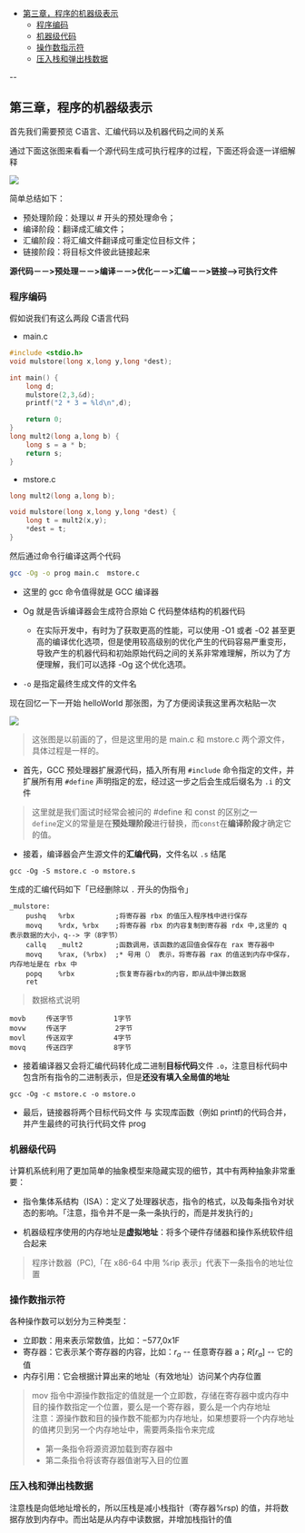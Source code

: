 
- [第三章，程序的机器级表示](#第三章程序的机器级表示)
  - [程序编码](#程序编码)
  - [机器级代码](#机器级代码)
  - [操作数指示符](#操作数指示符)
  - [压入栈和弹出栈数据](#压入栈和弹出栈数据)

--

## 第三章，程序的机器级表示

首先我们需要预览 C语言、汇编代码以及机器代码之间的关系

通过下面这张图来看看一个源代码生成可执行程序的过程，下面还将会逐一详细解释

![](https://cdn.jsdelivr.net/gh/kendall-cpp/blogPic@main/寻offer总结/gcc编译过程.2h7in83bph60.jpg)

简单总结如下：

- 预处理阶段：处理以 # 开头的预处理命令；
- 编译阶段：翻译成汇编文件；
- 汇编阶段：将汇编文件翻译成可重定位目标文件；
- 链接阶段：将目标文件彼此链接起来


**源代码－－>预处理－－>编译－－>优化－－>汇编－－>链接-->可执行文件**


### 程序编码

假如说我们有这么两段 C语言代码

- main.c

```c
#include <stdio.h>
void mulstore(long x,long y,long *dest);

int main() {
    long d;
    mulstore(2,3,&d);
    printf("2 * 3 = %ld\n",d);

    return 0;
}
long mult2(long a,long b) {
    long s = a * b;
    return s;   
}
```

- mstore.c

```c
long mult2(long a,long b);

void mulstore(long x,long y,long *dest) {
    long t = mult2(x,y);
    *dest = t;
}
```

然后通过命令行编译这两个代码

```bash
gcc -Og -o prog main.c  mstore.c
```

- 这里的 gcc 命令值得就是 GCC 编译器
- Og 就是告诉编译器会生成符合原始 C 代码整体结构的机器代码
  - 在实际开发中，有时为了获取更高的性能，可以使用 -O1 或者 -O2 甚至更高的编译优化选项，但是使用较高级别的优化产生的代码容易严重变形，导致产生的机器代码和初始原始代码之间的关系非常难理解，所以为了方便理解，我们可以选择 -Og 这个优化选项。

- `-o` 是指定最终生成文件的文件名

现在回忆一下一开始 helloWorld 那张图，为了方便阅读我这里再次粘贴一次

![](https://cdn.jsdelivr.net/gh/kendall-cpp/blogPic@main/寻offer总结/gcc编译过程.2h7in83bph60.jpg)

> 这张图是以前画的了，但是这里用的是 main.c 和 mstore.c 两个源文件，具体过程是一样的。

- 首先，GCC 预处理器扩展源代码，插入所有用 `#include` 命令指定的文件，并扩展所有用 `#define` 声明指定的宏，经过这一步之后会生成后缀名为 `.i` 的文件

> 这里就是我们面试时经常会被问的 #define 和 const 的区别之一         
> `define`定义的常量是在**预处理阶段**进行替换，而`const`在**编译阶段**才确定它的值。

- 接着，编译器会产生源文件的**汇编代码**，文件名以 `.s` 结尾

```
gcc -Og -S mstore.c -o mstore.s
```

生成的汇编代码如下「已经删除以 `.` 开头的伪指令」

```
_mulstore:      
	pushq	%rbx          ;将寄存器 rbx 的值压入程序栈中进行保存
	movq	%rdx, %rbx    ;将寄存器 rbx 的内容复制到寄存器 rdx 中,这里的 q  表示数据的大小，q--> 字（8字节）
	callq	_mult2        ;函数调用，该函数的返回值会保存在 rax 寄存器中
	movq	%rax, (%rbx)  ;* 号用（） 表示，将寄存器 rax 的值送到内存中保存，内存地址是在 rbx 中
	popq	%rbx          ;恢复寄存器rbx的内容，即从战中弹出数据
	ret
```

> 数据格式说明

```
movb     传送字节          1字节
movw     传送字            2字节
movl     传送双字          4字节
movq     传送四字          8字节
```

- 接着编译器又会将汇编代码转化成二进制**目标代码**文件 `.o`，注意目标代码中包含所有指令的二进制表示，但是**还没有填入全局值的地址**

```
gcc -Og -c mstore.c -o mstore.o
```

- 最后，链接器将两个目标代码文件 与 实现库函数（例如 printf)的代码合并，并产生最终的可执行代码文件 prog

### 机器级代码

计算机系统利用了更加简单的抽象模型来隐藏实现的细节，其中有两种抽象非常重要：

- 指令集体系结构（ISA）：定义了处理器状态，指令的格式，以及每条指令对状态的影响。「注意，指令并不是一条一条执行的，而是并发执行的」

- 机器级程序使用的内存地址是**虚拟地址**：将多个硬件存储器和操作系统软件组合起来

> 程序计数器（PC),「在 x86-64 中用 %rip 表示」代表下一条指令的地址位置


### 操作数指示符

各种操作数可以划分为三种类型：

- 立即数：用来表示常数值，比如：$-577,$0x1F
- 寄存器：它表示某个寄存器的内容，比如：$r_a$ -- 任意寄存器 a；$R[r_a]$ -- 它的值
- 内存引用：它会根据计算出来的地址（有效地址）访问某个内存位置

> mov 指令中源操作数指定的值就是一个立即数，存储在寄存器中或内存中      
> 目的操作数指定一个位置，要么是一个寄存器，要么是一个内存地址      
> 注意：源操作数和目的操作数不能都为内存地址，如果想要将一个内存地址的值拷贝到另一个内存地址中，需要两条指令来完成
>   - 第一条指令将源资源加载到寄存器中
>   - 第二条指令将该寄存器值谢写入目的位置

### 压入栈和弹出栈数据

注意栈是向低地址增长的，所以压栈是减小栈指针（寄存器%rsp) 的值，并将数据存放到内存中。而出站是从内存中读数据，并增加栈指针的值










